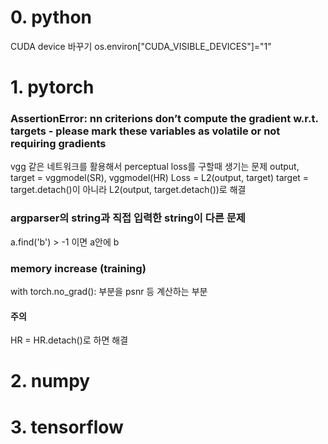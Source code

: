 # 0. python
  CUDA device 바꾸기
  os.environ["CUDA_VISIBLE_DEVICES"]="1"

# 1. pytorch
### AssertionError: nn criterions don’t compute the gradient w.r.t. targets - please mark these variables as volatile or not requiring gradients

  vgg 같은 네트워크를 활용해서 perceptual loss를 구할때 생기는 문제
  output, target = vggmodel(SR), vggmodel(HR)
  Loss = L2(output, target)
  target = target.detach()이 아니라 L2(output, target.detach())로 해결
  
### argparser의 string과 직접 입력한 string이 다른 문제
  a.find('b') > -1 이면 a안에 b

### memory increase (training)
with torch.no_grad(): 부분을 psnr 등 계산하는 부분 
#### 주의
HR = HR.detach()로 하면 해결 
# 2. numpy

# 3. tensorflow
